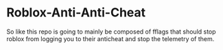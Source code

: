 # Roblox-Anti-Anti-Cheat

So like this repo is going to mainly be composed of fflags that should stop roblox from logging you to their anticheat and stop the telemetry of them.
